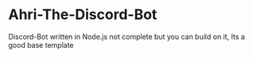 # Ahri-The-Discord-Bot
Discord-Bot written in Node.js not complete but you can build on it, Its a good base template
